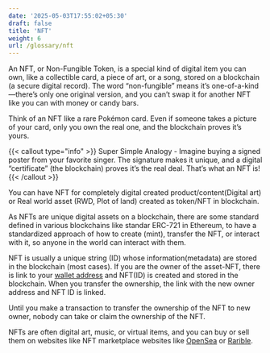 ```yaml
---
date: '2025-05-03T17:55:02+05:30'
draft: false
title: 'NFT'
weight: 6
url: /glossary/nft
---
```


An NFT, or Non-Fungible Token, is a special kind of digital item you can own, like a collectible card, a piece of art, or a song, stored on a blockchain (a secure digital record). The word “non-fungible” means it’s one-of-a-kind—there’s only one original version, and you can’t swap it for another NFT like you can with money or candy bars.

Think of an NFT like a rare Pokémon card. Even if someone takes a picture of your card, only you own the real one, and the blockchain proves it’s yours.

{{< callout type="info" >}}
Super Simple Analogy - Imagine buying a signed poster from your favorite singer. The signature makes it unique, and a digital “certificate” (the blockchain) proves it’s the real deal. That’s what an NFT is!
{{< /callout >}}

You can have NFT for completely digital created product/content(Digital art) or Real world asset (RWD, Plot of land) created as token/NFT in blockchain. 

As NFTs are unique digital assets on a blockchain, there are some standard defined in various blockchains like standar ERC-721 in Ethereum, to have a standardized approach of how to create (mint), transfer the NFT, or interact with it, so anyone in the world can interact with them.

NFT is usually a unique string (ID) whose information(metadata) are stored in the blockchain (most cases). If you are the owner of the asset-NFT, there is link to your [wallet address](/glossary/wallet) and NFT(ID) is created and stored in the blockchain. When you transfer the ownership, the link with the new owner address and NFT ID is linked. 

Until you make a transaction to transfer the ownership of the NFT to new owner, nobody can take or claim the ownership of the NFT.

NFTs are often digital art, music, or virtual items, and you can buy or sell them on websites like NFT marketplace websites like [OpenSea](https://opensea.io/) or [Rarible](https://rarible.com/).
  

